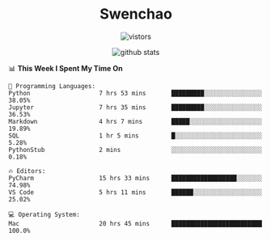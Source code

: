<h1 align="center">Swenchao</h3>

<p align="center">
  <img src="https://visitor-badge.glitch.me/badge?page_id=Swenchao" alt="vistors" />
</p>

<p align="center">
  <img src="https://github-readme-stats.vercel.app/api?username=Swenchao&count_private=true&show_icons=true&theme=vue-dark&hide_title=true" alt="github stats" />
</p>

<!--START_SECTION:waka-->
📊 **This Week I Spent My Time On** 

```text
💬 Programming Languages: 
Python                   7 hrs 53 mins       █████████░░░░░░░░░░░░░░░░   38.05% 
Jupyter                  7 hrs 35 mins       █████████░░░░░░░░░░░░░░░░   36.53% 
Markdown                 4 hrs 7 mins        █████░░░░░░░░░░░░░░░░░░░░   19.89% 
SQL                      1 hr 5 mins         █░░░░░░░░░░░░░░░░░░░░░░░░   5.28% 
PythonStub               2 mins              ░░░░░░░░░░░░░░░░░░░░░░░░░   0.18%

🔥 Editors: 
PyCharm                  15 hrs 33 mins      ██████████████████░░░░░░░   74.98% 
VS Code                  5 hrs 11 mins       ██████░░░░░░░░░░░░░░░░░░░   25.02%

💻 Operating System: 
Mac                      20 hrs 45 mins      █████████████████████████   100.0%

```


<!--END_SECTION:waka-->

